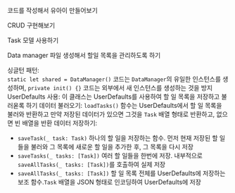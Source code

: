 코드를 작성해서 유아이 만들어보기

CRUD 구현해보기

Task 모델 사용하기

Data manager 파일 생성해서 할일 목록을 관리하도록 하기 

싱글턴 패턴:  
`static let shared = DataManager()` 코드는 `DataManager`의 유일한 인스턴스를 생성하며, `private init() {}` 코드는 외부에서 새 인스턴스를 생성하는 것을 방지
UserDefaults 사용: 
이 클래스는 UserDefaults를 사용하여 할 일 목록을 저장하고 불러옫록 하기 
데이터 불러오기: 
`loadTasks()` 함수는 UserDefaults에서 할 일 목록을 불러와 반환하고 만약 저장된 데이터가 있으면 그것을 `Task` 배열 형태로 반환하고, 없으면 빈 배열을 반환
데이터 저장하기: 
   - `saveTask(_ task: Task)` 하나의 할 일을 저장하는 함수. 먼저 현재 저장된 할 일들을 불러와 그 목록에 새로운 할 일을 추가한 후, 그 목록을 다시 저장
   - `saveTasks(_ tasks: [Task])` 여러 할 일들을 한번에 저장. 내부적으로 `saveAllTasks(_ tasks: [Task])`를 호출하여 실제 저장
   - `saveAllTasks(_ tasks: [Task])` 할 일 목록 전체를 UserDefaults에 저장하는 보조 함수.`Task` 배열을 JSON 형태로 인코딩하여 UserDefaults에 저장

